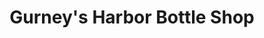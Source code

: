 ---
title: "Gurney's Harbor Bottle Shop"
url: /harbor-springs/gurneys-harbor-bottle-shop/
shop: alcohol
---